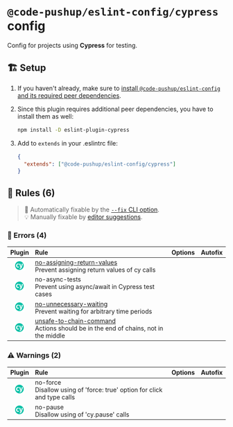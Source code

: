 # `@code-pushup/eslint-config/cypress` config

Config for projects using **Cypress** for testing.

## 🏗️ Setup

1. If you haven't already, make sure to [install `@code-pushup/eslint-config` and its required peer dependencies](../README.md#🏗️-setup).
2. Since this plugin requires additional peer dependencies, you have to install them as well:
   
   ```sh
   npm install -D eslint-plugin-cypress
   ```
3. Add to `extends` in your .eslintrc file:
   
   ```json
   {
     "extends": ["@code-pushup/eslint-config/cypress"]
   }
   ```


## 📏 Rules (6)

> 🔧 Automatically fixable by the [`--fix` CLI option](https://eslint.org/docs/user-guide/command-line-interface#--fix).<br>💡 Manually fixable by [editor suggestions](https://eslint.org/docs/developer-guide/working-with-rules#providing-suggestions).

### 🚨 Errors (4)

| Plugin | Rule | Options | Autofix |
| :-: | :-- | :-- | :-: |
| [![cypress](./icons/material/cypress.png)](https://github.com/cypress-io/eslint-plugin-cypress#readme) | [no-assigning-return-values](https://on.cypress.io/best-practices#Assigning-Return-Values)<br>Prevent assigning return values of cy calls |  |  |
| [![cypress](./icons/material/cypress.png)](https://github.com/cypress-io/eslint-plugin-cypress#readme) | no-async-tests<br>Prevent using async/await in Cypress test cases |  |  |
| [![cypress](./icons/material/cypress.png)](https://github.com/cypress-io/eslint-plugin-cypress#readme) | [no-unnecessary-waiting](https://on.cypress.io/best-practices#Unnecessary-Waiting)<br>Prevent waiting for arbitrary time periods |  |  |
| [![cypress](./icons/material/cypress.png)](https://github.com/cypress-io/eslint-plugin-cypress#readme) | [unsafe-to-chain-command](https://docs.cypress.io/guides/core-concepts/retry-ability#Actions-should-be-at-the-end-of-chains-not-the-middle)<br>Actions should be in the end of chains, not in the middle |  |  |

### ⚠️ Warnings (2)

| Plugin | Rule | Options | Autofix |
| :-: | :-- | :-- | :-: |
| [![cypress](./icons/material/cypress.png)](https://github.com/cypress-io/eslint-plugin-cypress#readme) | no-force<br>Disallow using of 'force: true' option for click and type calls |  |  |
| [![cypress](./icons/material/cypress.png)](https://github.com/cypress-io/eslint-plugin-cypress#readme) | no-pause<br>Disallow using of 'cy.pause' calls |  |  |